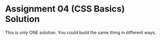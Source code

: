 # Assignment 04 (CSS Basics) Solution
This is only ONE solution. You could build the same thing in different ways.